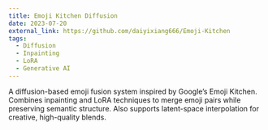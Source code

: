```yaml
---
title: Emoji Kitchen Diffusion
date: 2023-07-20
external_link: https://github.com/daiyixiang666/Emoji-Kitchen
tags:
  - Diffusion
  - Inpainting
  - LoRA
  - Generative AI
---
```


A diffusion-based emoji fusion system inspired by Google’s Emoji Kitchen. Combines inpainting and LoRA techniques to merge emoji pairs while preserving semantic structure. Also supports latent-space interpolation for creative, high-quality blends.

<!--more-->
